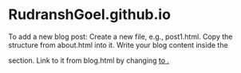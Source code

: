 # RudranshGoel.github.io
To add a new blog post:
Create a new file, e.g., post1.html.
Copy the structure from about.html into it.
Write your blog content inside the <main> section.
Link to it from blog.html by changing <a href="#"> to <a href="post1.html">.
